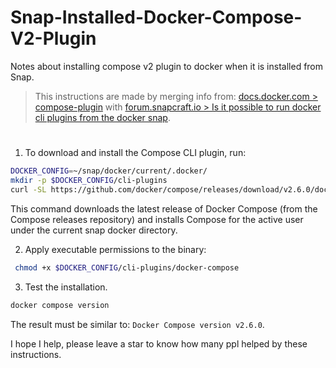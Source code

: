 # Snap-Installed-Docker-Compose-V2-Plugin
Notes about installing compose v2 plugin to docker when it is installed from Snap. 

> This instructions are made by merging info from: [docs.docker.com > compose-plugin](https://docs.docker.com/compose/install/compose-plugin/) with  [forum.snapcraft.io > Is it possible to run docker cli plugins from the docker snap](https://forum.snapcraft.io/t/is-it-possible-to-run-docker-cli-plugins-from-the-docker-snap/16574).
#

1. To download and install the Compose CLI plugin, run:
```bash
DOCKER_CONFIG=~/snap/docker/current/.docker/
mkdir -p $DOCKER_CONFIG/cli-plugins
curl -SL https://github.com/docker/compose/releases/download/v2.6.0/docker-compose-linux-x86_64 -o $DOCKER_CONFIG/cli-plugins/docker-compose
```

This command downloads the latest release of Docker Compose (from the Compose releases repository) and installs Compose for the active user under the current snap docker directory.

2. Apply executable permissions to the binary:
```bash
 chmod +x $DOCKER_CONFIG/cli-plugins/docker-compose
```

3. Test the installation.
```bash
docker compose version
```

The result must be similar to: `Docker Compose version v2.6.0`.

I hope I help, please leave a star to know how many ppl helped by these instructions.

